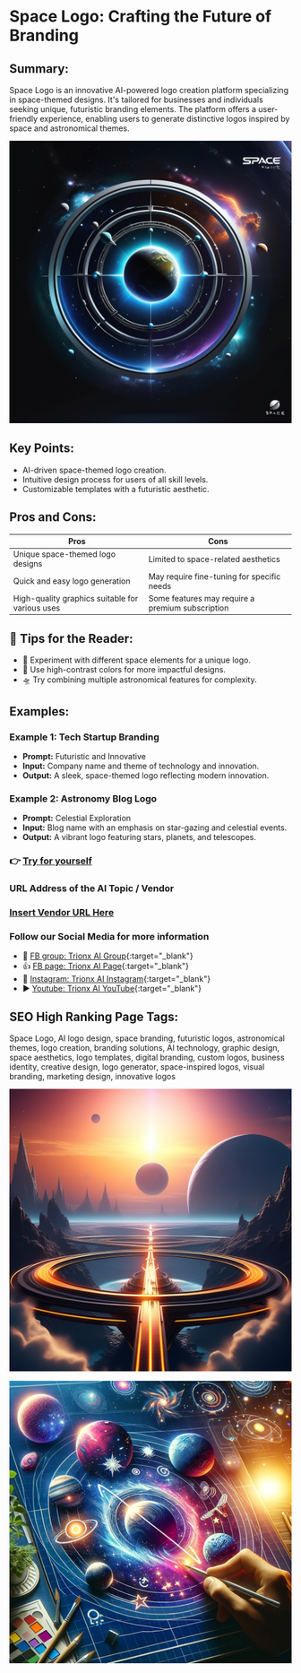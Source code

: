 
# Space Logo: Crafting the Future of Branding

## Summary:
Space Logo is an innovative AI-powered logo creation platform specializing in space-themed designs. It's tailored for businesses and individuals seeking unique, futuristic branding elements. The platform offers a user-friendly experience, enabling users to generate distinctive logos inspired by space and astronomical themes.

![Alt text](spacelogo1.webp)

## Key Points:
- AI-driven space-themed logo creation.
- Intuitive design process for users of all skill levels.
- Customizable templates with a futuristic aesthetic.

## Pros and Cons:

| Pros                                       | Cons                                        |
|--------------------------------------------|---------------------------------------------|
| Unique space-themed logo designs           | Limited to space-related aesthetics         |
| Quick and easy logo generation             | May require fine-tuning for specific needs   |
| High-quality graphics suitable for various uses | Some features may require a premium subscription |

## 🌟 Tips for the Reader:
- 🌌 Experiment with different space elements for a unique logo.
- 💫 Use high-contrast colors for more impactful designs.
- 🛸 Try combining multiple astronomical features for complexity.

## Examples:

### Example 1: Tech Startup Branding
- **Prompt:** Futuristic and Innovative
- **Input:** Company name and theme of technology and innovation.
- **Output:** A sleek, space-themed logo reflecting modern innovation.

### Example 2: Astronomy Blog Logo
- **Prompt:** Celestial Exploration
- **Input:** Blog name with an emphasis on star-gazing and celestial events.
- **Output:** A vibrant logo featuring stars, planets, and telescopes.

### 👉 [Try for yourself](<https://logomakerr.ai/logo/space>)

### URL Address of the AI Topic / Vendor
### [Insert Vendor URL Here](<https://logomakerr.ai/logo/space>)

### Follow our Social Media for more information
- 📘 [FB group: Trionx AI Group](https://www.facebook.com/groups/trionxai){:target="_blank"}
- 👍 [FB page: Trionx AI Page](https://www.facebook.com/ai.trionxai){:target="_blank"}
- 📸 [Instagram: Trionx AI Instagram](https://www.instagram.com/trionxai/){:target="_blank"}
- ▶️ [Youtube: Trionx AI YouTube](https://www.youtube.com/@robotdocs/){:target="_blank"}


## SEO High Ranking Page Tags:
Space Logo, AI logo design, space branding, futuristic logos, astronomical themes, logo creation, branding solutions, AI technology, graphic design, space aesthetics, logo templates, digital branding, custom logos, business identity, creative design, logo generator, space-inspired logos, visual branding, marketing design, innovative logos


![Alt text](spacelog.webp)


![Alt text](<space logo.webp>)